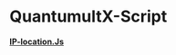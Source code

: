 # QuantumultX-Script

**[IP-location.Js](https://raw.githubusercontent.com/Centralmatrix3/QuantumultX/QuantumultX/Script/IP-location.Js)**
